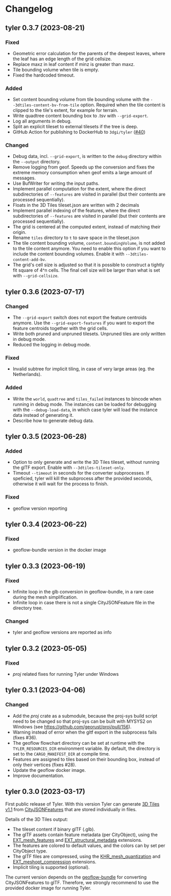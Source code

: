 # Changelog

## tyler 0.3.7 (2023-08-21)

### Fixed
- Geometric error calculation for the parents of the deepest leaves, where the leaf has an edge length of the grid cellsize.
- Replace maxz in leaf content if minz is greater than maxz.
- Tile bounding volume when tile is empty.
- Fixed the hardcoded timeout.

### Added
- Set content bounding volume from tile bounding volume with the `--3dtiles-content-bv-from-tile` option. Required when the tile content is clipped to the tile's extent, for example for terrain.
- Write quadtree content bounding box to .tsv with `--grid-export`.
- Log all arguments in debug.
- Split an explicit tileset to external tilesets if the tree is deep.
- GitHub Action for publishing to DockerHub to `3dgi/tyler` ([#40](https://github.com/3DGI/tyler/pull/40))

### Changed
- Debug data, incl. `--grid-export`, is written to the `debug` directory within the `--output` directory.
- Remove logging from geof. Speeds up the conversion and fixes the extreme memory consumption when geof emits a large amount of messages.
- Use BufWriter for writing the input paths.
- Implement parallel computation for the extent, where the direct subdirectories of `--features` are visited in parallel (but their contents are processed sequentially).
- Floats in the 3D Tiles tileset.json are written with 2 decimals
- Implement parallel indexing of the features, where the direct subdirectories of `--features` are visited in parallel (but their contents are processed sequentially).
- The grid is centered at the computed extent, instead of matching their origin.
- Rename `tiles` directory to `t` to save space in the tileset.json
- The tile content bounding volume, `content.boundingVolume`, is not added to the tile content anymore. You need to enable this option if you want to include the content bounding volumes. Enable it with `--3dtiles-content-add-bv`.
- The grid's cell size is adjusted so that it is possible to construct a tightly fit square of 4^n cells. The final cell size will be larger than what is set with `--grid-cellsize`.

## tyler 0.3.6 (2023-07-17)

### Changed
- The `--grid-export` switch does not export the feature centroids anymore. Use the `--grid-export-features` if you want to export the feature centroids together with the grid cells.
- Write both pruned and unpruned tilesets. Unpruned tiles are only written in debug mode.
- Reduced the logging in debug mode.

### Fixed
- Invalid subtree for implicit tiling, in case of very large areas (eg. the Netherlands).

### Added
- Write the `world`, `quadtree` and `tiles_failed` instances to bincode when running in debug mode. The instances can be loaded for debugging with the `--debug-load-data`, in which case tyler will load the instance data instead of generating it.
- Describe how to generate debug data.

## tyler 0.3.5 (2023-06-28)

### Added
- Option to only generate and write the 3D Tiles tileset, without running the glTF export. Enable with `--3dtiles-tileset-only`.
- Timeout `--timeout` in seconds for the converter subprocesses. If speficied, tyler will kill the subprocess after the provided seconds, otherwise it will wait for the process to finish.

### Fixed
- geoflow version reporting

## tyler 0.3.4 (2023-06-22)

### Fixed
- geoflow-bundle version in the docker image

## tyler 0.3.3 (2023-06-19)

### Fixed
- Infinite loop in the glb conversion in geoflow-bundle, in a rare case during the mesh simplification.
- Infinite loop in case there is not a single CityJSONFeature file in the directory tree.

### Changed
- tyler and geoflow versions are reported as info

## tyler 0.3.2 (2023-05-05)

### Fixed
- *proj* related fixes for running Tyler under Windows

## tyler 0.3.1 (2023-04-06)

### Changed

- Add the *proj* crate as a submodule, because the proj-sys build script need to be changed so that proj-sys can be built with MYSYS2 on Windows (see https://github.com/georust/proj/pull/156).
- Warning instead of error when the gltf export in the subprocess fails (fixes #36).
- The geoflow flowchart directory can be set at runtime with the `TYLER_RESOURCES_DIR` environment variable. By default, the directory is set to the `CARGO_MANIFEST_DIR` at compile time.
- Features are assigned to tiles based on their bounding box, instead of only their vertices (fixes #28).
- Update the geoflow docker image.
- Improve documentation.

## tyler 0.3.0 (2023-03-17)

First public release of Tyler.
With this version Tyler can generate [3D Tiles v1.1](https://docs.ogc.org/cs/22-025r4/22-025r4.html) from [CityJSONFeatures](https://www.cityjson.org/specs/1.1.3/#text-sequences-and-streaming-with-cityjsonfeature) that are stored individually in files.

Details of the 3D Tiles output:

- The tileset content if binary glTF (.glb).
- The glTF assets contain feature metadata (per CityObject), using the [EXT_mesh_features](https://github.com/CesiumGS/glTF/tree/3d-tiles-next/extensions/2.0/Vendor/EXT_mesh_features) and [EXT_structural_metadata](https://github.com/CesiumGS/glTF/tree/3d-tiles-next/extensions/2.0/Vendor/EXT_structural_metadata) extensions.
- The features are colored to default values, and the colors can by set per CityObject type.
- The glTF files are compressed, using the [KHR_mesh_quantization](https://github.com/KhronosGroup/glTF/tree/main/extensions/2.0/Khronos/KHR_mesh_quantization) and [EXT_meshopt_compression](https://github.com/KhronosGroup/glTF/tree/main/extensions/2.0/Vendor/EXT_meshopt_compression) extensions.
- Implicit tiling is supported (optional).

The current version depends on the [geoflow-bundle](https://github.com/geoflow3d/geoflow-bundle) for converting CityJSONFeatures to glTF.
Therefore, we strongly recommend to use the provided docker image for running Tyler.
